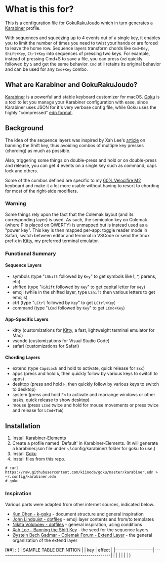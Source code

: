 # What is this for?

This is a configuration file for [GokuRakuJoudo](https://github.com/yqrashawn/GokuRakuJoudo) which in turn generates a [Karabiner](https://pqrs.org/osx/karabiner/) profile.

With sequences and squeezing up to 4 events out of a single key, it enables you to limit the number of times you need to twist your hands or are forced to leave the home row. Sequence layers transform chords like `Cmd+Key`, `Shift+Key`, `Ctrl+Key` into sequences of pressing two keys. For example, instead of pressing Cmd+S to save a file, you can press `Cmd` quickly followed by `S` and get the same behavior. `Cmd` still retains its original behavior and can be used for any `Cmd+Key` combo.


## What are Karabiner and GokuRakuJoudo?

[Karabiner](https://pqrs.org/osx/karabiner/) is a powerful and stable keyboard customizer for macOS. [Goku](https://github.com/yqrashawn/GokuRakuJoudo) is a tool to let you manage your Karabiner configuration with ease, since Karabiner uses JSON for it's very verbose config file, while Goku uses the highly "compressed" [edn format](https://github.com/edn-format/edn).


## Background

The idea of the sequence layers was inspired by Xah Lee's [article](http://xahlee.info/kbd/banish_shift_key.html) on banning the Shift key, thus avoiding combos of multiple key presses (chording) as much as possible.

Also, triggering some things on double-press and hold or on double-press and release, you can get 4 events on a single key such as command, caps lock and others.

Some of the combos defined are specific to my [60% Velocifire M2](https://www.velocifiretech.com/product/m2-wireless-mechanical-keyboard/) keyboard and make it a lot more usable without having to resort to chording for most of the right-side modifiers.

### Warning

Some things rely upon the fact that the Colemak layout (and its corresponding layer) is used. As such, the semicolon key on Colemak (where P is placed on QWERTY) is unmapped but is instead used as a "power key". This key is then mapped per-app: toggle reader mode in Safari, switch between editor and terminal in VSCode or send the tmux prefix in [Kitty](https://sw.kovidgoyal.net/kitty/index.html), my preferred terminal emulator.

### Functional Summary

#### Sequence Layers

- symbols (type "`LShift` followed by `Key`" to get symbols like !, *, parens, etc)
- shifted (type "`RShift` followed by `Key`" to get capital letter for `Key`)
- emoji (while in the shifted layer, type `LShift` then various letters to get emojis)
- ctrl (type "`LCtrl` followed by `Key`" to get `LCtrl+Key`)
- command (type "`LCmd` followed by `Key`" to get `LCmd+Key`)

#### App-Specific Layers

- kitty (customizations for [Kitty](https://sw.kovidgoyal.net/kitty/index.html), a fast, lightweight terminal emulator for Mac)
- vscode (customizations for Visual Studio Code)
- safari (customizations for Safari)

#### Chording Layers

- extend (type `CapsLock` and hold to activate, quick release for `Esc`)
- apps (press and hold `A`, then quickly follow by various keys to switch to apps)
- desktop (press and hold `F`, then quickly follow by various keys to switch to desktop)
- system (press and hold `Fn` to activate and rearrange windows or other tasks, quick release to show desktop)
- mouse (press `LCmd` twice and hold for mouse movements or press twice and release for `LCmd+Tab`)

## Installation

1. Install [Karabiner-Elements](https://pqrs.org/osx/karabiner/)
2. Create a profile named 'Default' in Karabiner-Elements. (It will generate a karabiner.json file under ~/.config/karabiner/ folder for goku to use.)
3. Install [Goku](https://github.com/yqrashawn/GokuRakuJoudo)
4. Install files from this repo.

```shell
# curl https://raw.githubusercontent.com/kiinoda/goku/master/karabiner.edn > ~/.config/karabiner.edn
# goku
```

### Inspiration

Various parts were adapted from other internet sources, indicated below.

- [Kun Chen - k-goku](https://github.com/kchen0x/k-goku) - document structure and general inspiration
- [John Lindquist - dotfiles](https://github.com/johnlindquist/dotfiles) - emoji layer contents and from/to templates
- [Nikita Voloboev - dotfiles](https://github.com/nikitavoloboev/dotfiles) - general inspiration, using conditions
- [Xah Lee - Banning the Shift Key](http://xahlee.info/kbd/banish_shift_key.html) - the seed for the sequence layers
- [Øystein Bech Gadmar - Colemak Forum - Extend Layer](https://forum.colemak.com/topic/2014-extend-extra-extreme/) - the general organization of the extend layer

[##] : (
| SAMPLE TABLE DEFINITION                                                    |
| key               | effect                                                 |
|-------------------|--------------------------------------------------------|
|                   |                                                        |
|                   |                                                        |
)


